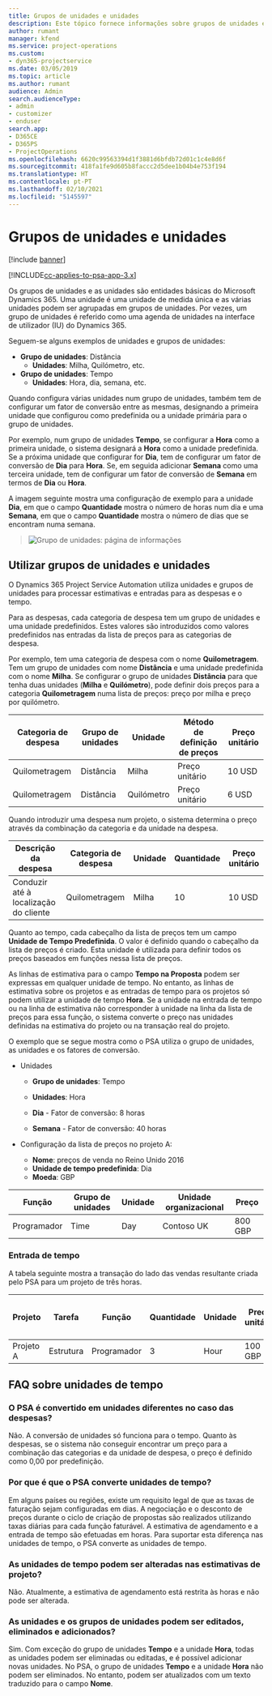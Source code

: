 ```yaml
---
title: Grupos de unidades e unidades
description: Este tópico fornece informações sobre grupos de unidades e unidades.
author: rumant
manager: kfend
ms.service: project-operations
ms.custom:
- dyn365-projectservice
ms.date: 03/05/2019
ms.topic: article
ms.author: rumant
audience: Admin
search.audienceType:
- admin
- customizer
- enduser
search.app:
- D365CE
- D365PS
- ProjectOperations
ms.openlocfilehash: 6620c99563394d1f3881d6bfdb72d01c1c4e8d6f
ms.sourcegitcommit: 418fa1fe9d605b8faccc2d5dee1b04b4e753f194
ms.translationtype: HT
ms.contentlocale: pt-PT
ms.lasthandoff: 02/10/2021
ms.locfileid: "5145597"
---
```

# <a name="unit-groups-and-units"></a>Grupos de unidades e unidades

[!include [banner](../includes/psa-now-project-operations.md)]

[!INCLUDE[cc-applies-to-psa-app-3.x](../includes/cc-applies-to-psa-app-3x.md)]

Os grupos de unidades e as unidades são entidades básicas do Microsoft Dynamics 365. Uma unidade é uma unidade de medida única e as várias unidades podem ser agrupadas em grupos de unidades. Por vezes, um grupo de unidades é referido como uma agenda de unidades na interface de utilizador (IU) do Dynamics 365. 

Seguem-se alguns exemplos de unidades e grupos de unidades:
 
- **Grupo de unidades**: Distância 
    - **Unidades**: Milha, Quilómetro, etc.
- **Grupo de unidades**: Tempo
    - **Unidades**: Hora, dia, semana, etc. 

Quando configura várias unidades num grupo de unidades, também tem de configurar um fator de conversão entre as mesmas, designando a primeira unidade que configurou como predefinida ou a unidade primária para o grupo de unidades. 

Por exemplo, num grupo de unidades **Tempo**, se configurar a **Hora** como a primeira unidade, o sistema designará a **Hora** como a unidade predefinida. Se a próxima unidade que configurar for **Dia**, tem de configurar um fator de conversão de **Dia** para **Hora**. Se, em seguida adicionar **Semana** como uma terceira unidade, tem de configurar um fator de conversão de **Semana** em termos de **Dia** ou **Hora**. 

A imagem seguinte mostra uma configuração de exemplo para a unidade **Dia**, em que o campo **Quantidade** mostra o número de horas num dia e uma **Semana**, em que o campo **Quantidade** mostra o número de dias que se encontram numa semana.

> ![Grupo de unidades: página de informações](media/advanced-2.png)

## <a name="using-units-and-unit-groups"></a>Utilizar grupos de unidades e unidades

O Dynamics 365 Project Service Automation utiliza unidades e grupos de unidades para processar estimativas e entradas para as despesas e o tempo. 

Para as despesas, cada categoria de despesa tem um grupo de unidades e uma unidade predefinidos. Estes valores são introduzidos como valores predefinidos nas entradas da lista de preços para as categorias de despesa. 

Por exemplo, tem uma categoria de despesa com o nome **Quilometragem**. Tem um grupo de unidades com nome **Distância** e uma unidade predefinida com o nome **Milha**. Se configurar o grupo de unidades **Distância** para que tenha duas unidades (**Milha** e **Quilómetro**), pode definir dois preços para a categoria **Quilometragem** numa lista de preços: preço por milha e preço por quilómetro.

| Categoria de despesa  | Grupo de unidades  | Unidade      | Método de definição de preços  | Preço unitário  |
|-------------------|---------------|-----------|-------------------|-------------------|
| Quilometragem           | Distância      | Milha      | Preço unitário    | 10 USD            |
| Quilometragem           | Distância      | Quilómetro | Preço unitário    |  6 USD            |

Quando introduzir uma despesa num projeto, o sistema determina o preço através da combinação da categoria e da unidade na despesa. 

| Descrição da despesa        | Categoria de despesa  | Unidade  | Quantidade  | Preço unitário   |
|----------------------------|---------------------|-------|-----------|----------------|
| Conduzir até à localização do cliente | Quilometragem             | Milha  | 10        | 10 USD         |

Quanto ao tempo, cada cabeçalho da lista de preços tem um campo **Unidade de Tempo Predefinida**. O valor é definido quando o cabeçalho da lista de preços é criado. Esta unidade é utilizada para definir todos os preços baseados em funções nessa lista de preços.

As linhas de estimativa para o campo **Tempo na Proposta** podem ser expressas em qualquer unidade de tempo. No entanto, as linhas de estimativa sobre os projetos e as entradas de tempo para os projetos só podem utilizar a unidade de tempo **Hora**. Se a unidade na entrada de tempo ou na linha de estimativa não corresponder à unidade na linha da lista de preços para essa função, o sistema converte o preço nas unidades definidas na estimativa do projeto ou na transação real do projeto.

O exemplo que se segue mostra como o PSA utiliza o grupo de unidades, as unidades e os fatores de conversão.
- Unidades

   - **Grupo de unidades**: Tempo 
   - **Unidades**: Hora 
    
    - **Dia** - Fator de conversão: 8 horas       
    - **Semana** - Fator de conversão: 40 horas  
        
- Configuração da lista de preços no projeto A:

    - **Nome**: preços de venda no Reino Unido 2016 
    - **Unidade de tempo predefinida**: Dia 
    - **Moeda**: GBP

| Função      | Grupo de unidades | Unidade | Unidade organizacional | Preço   |
|-----------|------------|------|---------------------|---------|
| Programador | Time       | Day  | Contoso UK          | 800 GBP |

### <a name="time-entry"></a>Entrada de tempo

A tabela seguinte mostra a transação do lado das vendas resultante criada pelo PSA para um projeto de três horas.


| Projeto   | Tarefa    | Função      | Quantidade | Unidade  | Preço unitário | Valor de vendas não faturadas |
|-----------|---------|-----------|----------|-------|------------|-----------------------|
| Projeto A | Estrutura  | Programador | 3        | Hour  | 100 GBP    | 300 GBP               |

## <a name="time-unit-faq"></a>FAQ sobre unidades de tempo

### <a name="does-psa-convert-to-different-units-in-the-case-of-expenses"></a>O PSA é convertido em unidades diferentes no caso das despesas?
Não. A conversão de unidades só funciona para o tempo. Quanto às despesas, se o sistema não conseguir encontrar um preço para a combinação das categorias e da unidade de despesa, o preço é definido como 0,00 por predefinição.

### <a name="why-does-psa-convert-time-units"></a>Por que é que o PSA converte unidades de tempo?
Em alguns países ou regiões, existe um requisito legal de que as taxas de faturação sejam configuradas em dias. A negociação e o desconto de preços durante o ciclo de criação de propostas são realizados utilizando taxas diárias para cada função faturável. A estimativa de agendamento e a entrada de tempo são efetuadas em horas. Para suportar esta diferença nas unidades de tempo, o PSA converte as unidades de tempo.

### <a name="can-time-units-be-changed-on-project-estimates"></a>As unidades de tempo podem ser alteradas nas estimativas de projeto?
Não. Atualmente, a estimativa de agendamento está restrita às horas e não pode ser alterada.

### <a name="can-units-and-unit-groups-be-edited-deleted-and-added"></a>As unidades e os grupos de unidades podem ser editados, eliminados e adicionados?
Sim. Com exceção do grupo de unidades **Tempo** e a unidade **Hora**, todas as unidades podem ser eliminadas ou editadas, e é possível adicionar novas unidades. No PSA, o grupo de unidades **Tempo** e a unidade **Hora** não podem ser eliminados. No entanto, podem ser atualizados com um texto traduzido para o campo **Nome**.
